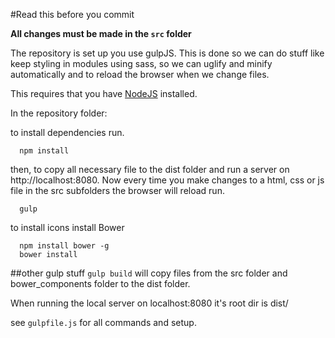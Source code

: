 #Read this before you commit

**All changes must be made in the ```src``` folder**

The repository is set up you use gulpJS. This is done so we can  do stuff like keep styling in modules using sass, so we can uglify and minify automatically and to reload the browser when we change files.

This requires that you have [NodeJS](www.nodejs.org) installed.

In the repository folder:

to install dependencies run.
```
  npm install
```

then, to copy all necessary file to the dist folder and run a server on http://localhost:8080. Now every time you make changes to a html, css or js file in the src subfolders the browser will reload run. 
```
  gulp
```



to install icons install Bower
```
  npm install bower -g
  bower install
```

##other gulp stuff
```gulp build```
will copy files from the src folder and bower_components folder to the dist folder.

When running the local server on localhost:8080 it's root dir is dist/

see ```gulpfile.js``` for all commands and setup.
